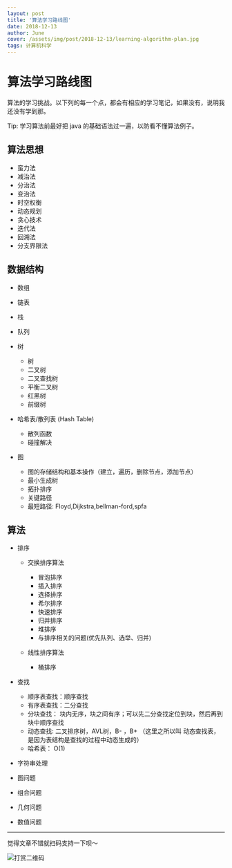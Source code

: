 ```yaml
---
layout: post
title: '算法学习路线图'
date: 2018-12-13
author: June
cover: /assets/img/post/2018-12-13/learning-algorithm-plan.jpg
tags: 计算机科学
---
```


# 算法学习路线图

算法的学习挑战。以下列的每一个点，都会有相应的学习笔记，如果没有，说明我还没有学到那。

Tip: 学习算法前最好把 java 的基础语法过一遍，以防看不懂算法例子。

## 算法思想

* 蛮力法
* 减治法
* 分治法
* 变治法
* 时空权衡
* 动态规划
* 贪心技术
* 迭代法
* 回溯法
* 分支界限法

## 数据结构

* 数组

* 链表

* 栈

* 队列

* 树

	* 树
	* 二叉树
	* 二叉查找树
	* 平衡二叉树
	* 红黑树
	* 前缀树

* 哈希表/散列表 (Hash Table)

	* 散列函数
	* 碰撞解决

* 图

	* 图的存储结构和基本操作（建立，遍历，删除节点，添加节点）
	* 最小生成树
	* 拓扑排序
	* 关键路径
	* 最短路径: Floyd,Dijkstra,bellman-ford,spfa

## 算法

* 排序

	* 交换排序算法

		* 冒泡排序
		* 插入排序
		* 选择排序
		* 希尔排序
		* 快速排序
		* 归并排序
		* 堆排序
		* 与排序相关的问题(优先队列、选举、归并)

	* 线性排序算法

		* 桶排序

* 查找

	* 顺序表查找：顺序查找
	* 有序表查找：二分查找
	* 分块查找： 块内无序，块之间有序；可以先二分查找定位到块，然后再到块中顺序查找
	* 动态查找: 二叉排序树，AVL树，B- ，B+ （这里之所以叫 动态查找表，是因为表结构是查找的过程中动态生成的）
	* 哈希表： O(1)

* 字符串处理



* 图问题



* 组合问题



* 几何问题



* 数值问题

---

觉得文章不错就扫码支持一下呗～

![打赏二维码]({{site.baseurl}}/assets/img/post/pay-qr.jpg)

